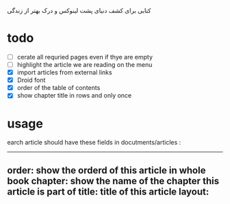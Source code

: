کتابی برای کشف دنیای پشت لینوکس و درک بهتر از زندگی


# todo

- [ ] cerate all requried pages even if thye are empty
- [ ] highlight the article we are reading on the menu
- [x] import articles from external links
- [x] Droid font
- [x] order of the table of contents
- [x] show chapter title in rows and only once

# usage

earch article should have these fields in  docutments/articles :

---
order: show the orderd of this article in whole book
chapter: show the name of the chapter this article is part of
title: title of this article
layout: 
---
